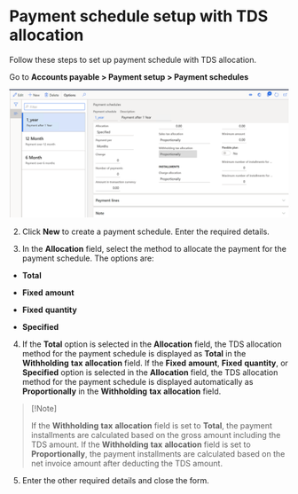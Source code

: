 # Payment schedule setup with TDS allocation

Follow these steps to set up payment schedule with TDS allocation.

 Go to **Accounts payable > Payment  setup > Payment schedules**

[![Payment schedules](./media/apac-ind-TDS-27.png)](./media/apac-ind-TDS-27.png)

2. Click **New** to create a payment schedule. Enter the required details.

3. In the **Allocation** field, select the method to allocate the payment for the payment schedule. The options are:

- **Total**
- **Fixed** **amount**
- **Fixed** **quantity**

- **Specified**


4. If the **Total** option is selected in the **Allocation** field, the TDS allocation method for the payment schedule is displayed as **Total** in the **Withholding** **tax** **allocation** field. If the **Fixed** **amount**, **Fixed** **quantity**, or **Specified** option is selected in the **Allocation** field, the TDS allocation method for the payment schedule is displayed automatically as **Proportionally** in the **Withholding** **tax** **allocation** field.


>   [!Note]
>
>   If the **Withholding** **tax** **allocation**  field is set to **Total**, the payment installments are calculated based  on the gross amount including the TDS amount.  If the **Withholding** **tax** **allocation**  field is set to **Proportionally**, the payment installments are  calculated based on the net invoice amount after deducting the TDS amount.   

5. Enter the other required details and close the form.
